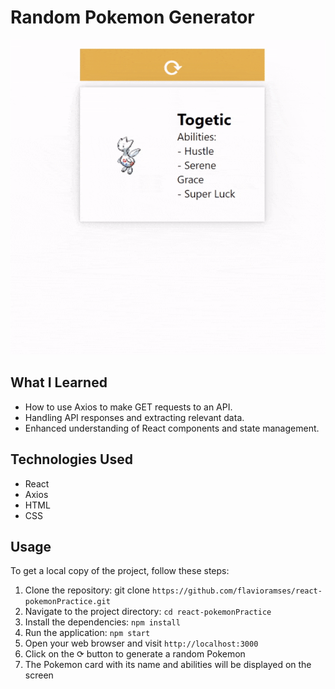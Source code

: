 # Random Pokemon Generator

![Preview](preview.gif)

## What I Learned

- How to use Axios to make GET requests to an API.
- Handling API responses and extracting relevant data.
- Enhanced understanding of React components and state management.

## Technologies Used

- React
- Axios
- HTML
- CSS

## Usage

To get a local copy of the project, follow these steps:

1. Clone the repository: git clone `https://github.com/flavioramses/react-pokemonPractice.git`
2. Navigate to the project directory: `cd react-pokemonPractice`
3. Install the dependencies: `npm install`
4. Run the application: `npm start`
5. Open your web browser and visit `http://localhost:3000`
6. Click on the ⟳ button to generate a random Pokemon
7. The Pokemon card with its name and abilities will be displayed on the screen
